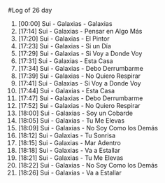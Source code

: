 #Log of 26 day

1. [00:00] Sui - Galaxias - Galaxias
1. [17:14] Sui - Galaxias - Pensar en Algo Más
1. [17:20] Sui - Galaxias - El Pintor
1. [17:23] Sui - Galaxias - Si un Día
1. [17:29] Sui - Galaxias - Si Voy a Donde Voy
1. [17:31] Sui - Galaxias - Esta Casa
1. [17:34] Sui - Galaxias - Debo Derrumbarme
1. [17:39] Sui - Galaxias - No Quiero Respirar
1. [17:41] Sui - Galaxias - Si Voy a Donde Voy
1. [17:44] Sui - Galaxias - Esta Casa
1. [17:47] Sui - Galaxias - Debo Derrumbarme
1. [17:52] Sui - Galaxias - No Quiero Respirar
1. [18:00] Sui - Galaxias - Soy un Cobarde
1. [18:05] Sui - Galaxias - Tu Me Elevas
1. [18:09] Sui - Galaxias - No Soy Como los Demás
1. [18:12] Sui - Galaxias - Tu Sonrisa
1. [18:15] Sui - Galaxias - Mar Adentro
1. [18:18] Sui - Galaxias - Va a Estallar
1. [18:21] Sui - Galaxias - Tu Me Elevas
1. [18:22] Sui - Galaxias - No Soy Como los Demás
1. [18:26] Sui - Galaxias - Va a Estallar
